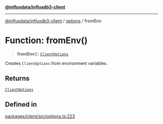 [**@influxdata/influxdb3-client**](../../index.md)

***

[@influxdata/influxdb3-client](../../modules.md) / [options](../index.md) / fromEnv

# Function: fromEnv()

> **fromEnv**(): [`ClientOptions`](../interfaces/ClientOptions.md)

Creates `ClientOptions` from environment variables.

## Returns

[`ClientOptions`](../interfaces/ClientOptions.md)

## Defined in

[packages/client/src/options.ts:223](https://github.com/InfluxCommunity/influxdb3-js/blob/6328be2232de5032f7226e569b6b0154d8900f73/packages/client/src/options.ts#L223)
